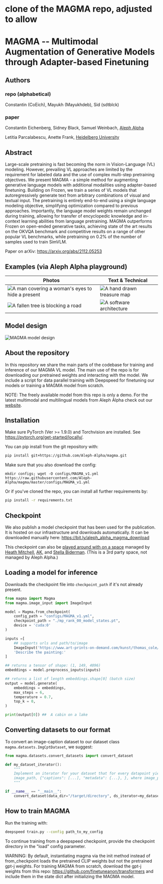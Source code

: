 # clone of the MAGMA repo, adjusted to allow
# MAGMA -- Multimodal Augmentation of Generative Models through Adapter-based Finetuning

## Authors

### repo (alphabetical)

Constantin (CoEich), Mayukh (Mayukhdeb), Sid (sdtblck)

### paper

Constantin Eichenberg, Sidney Black, Samuel Weinbach, [Aleph Alpha](https://aleph-alpha.com "Independent AI R&D")

Letitia Parcalabescu, Anette Frank, [Heidelberg University](https://www.cl.uni-heidelberg.de "Computational Linguistics at Heidelberg University")


## Abstract

Large-scale pretraining is fast becoming the norm in Vision-Language (VL) modeling. However, prevailing VL approaches are limited by the requirement for labeled data and the use of complex multi-step pretraining objectives. We present MAGMA - a simple method for augmenting generative language models with additional modalities using adapter-based finetuning. Building on Frozen, we train a series of VL models that autoregressively generate text from arbitrary combinations of visual and textual input. The pretraining is entirely end-to-end using a single language modeling objective, simplifying optimization compared to previous approaches. Importantly, the language model weights remain unchanged during training, allowing for transfer of encyclopedic knowledge and in-context learning abilities from language pretraining. MAGMA outperforms Frozen on open-ended generative tasks, achieving state of the art results on the OKVQA benchmark and competitive results on a range of other popular VL benchmarks, while pretraining on 0.2% of the number of samples used to train SimVLM.

Paper on arXiv: https://arxiv.org/abs/2112.05253

## Examples (via Aleph Alpha playground)

 Photos |  Text & Technical
 --- | ---
 ![A man covering a woman's eyes to hide a present](examples/magma_present.jpg?raw=true "Example_1") |   ![A hand drawn treasure map](examples/magma_treasure.png?raw=true "Example_3")
![A fallen tree is blocking a road](examples/magma_tree.jpg?raw=true "Example_2")   | ![A software architecture](examples/magma_oracle.png?raw=true "Example_4")


 ## Model design

![MAGMA model design](examples/model.jpg?raw=true "MAGMA model design")


## About the repository

In this repository we share the main parts of the codebase for training and inference of our MAGMA VL model. The main use of the repo is for downloading our pretrained weights and interacting with the model. We include a script for data parallel training with Deepspeed for finetuning our models or training a MAGMA model from scratch.

NOTE: The freely available model from this repo is only a demo. For the latest multimodal and multilingual models from Aleph Alpha check out our [website](https://app.aleph-alpha.com "Aleph Alpha").

## Installation

Make sure PyTorch (Ver >= 1.9.0) and Torchvision are installed. See https://pytorch.org/get-started/locally/.

You can pip install from the git repository with:

```bash
pip install git+https://github.com/Aleph-Alpha/magma.git
```

Make sure that you also download the config:
```
mkdir configs; wget -O configs/MAGMA_v1.yml https://raw.githubusercontent.com/Aleph-Alpha/magma/master/configs/MAGMA_v1.yml
```

Or if you've cloned the repo, you can install all further requirements by:

```bash
pip install -r requirements.txt
```

## Checkpoint

We also publish a model checkpoint that has been used for the publication. It is hosted on our infrastructure and downloads automatically. It can be downloaded manually here: https://bit.ly/aleph_alpha_magma_download

This checkpoint can also be [played around with on a space](https://huggingface.co/spaces/EleutherAI/magma) managed by [Heath Mitchell](https://github.com/Heath123), [AK](https://mobile.twitter.com/ak92501), and [Stella Biderman](https://stellabiderman.com). (This is a 3rd party space, not managed by Aleph Alpha.)

## Loading a model for inference

Downloads the checkpoint file into `checkpoint_path` if it's not already present.

```python
from magma import Magma
from magma.image_input import ImageInput

model = Magma.from_checkpoint(
    config_path = "configs/MAGMA_v1.yml",
    checkpoint_path = "./mp_rank_00_model_states.pt",
    device = 'cuda:0'
)

inputs =[
    ## supports urls and path/to/image
    ImageInput('https://www.art-prints-on-demand.com/kunst/thomas_cole/woods_hi.jpg'),
    'Describe the painting:'
]

## returns a tensor of shape: (1, 149, 4096)
embeddings = model.preprocess_inputs(inputs)

## returns a list of length embeddings.shape[0] (batch size)
output = model.generate(
    embeddings = embeddings,
    max_steps = 6,
    temperature = 0.7,
    top_k = 0,
)

print(output[0]) ##  A cabin on a lake
```

## Converting datasets to our format

To convert an image-caption dataset to our dataset class `magma.datasets.ImgCptDataset`, we suggest:

```python
from magma.datasets.convert_datasets import convert_dataset

def my_dataset_iterator():
    """
    Implement an iterator for your dataset that for every datapoint yields a tuple
    image_path, {"captions": [...], "metadata": {...}, }, where image_path is the path to the image as a Path object, captions is a list of caption strings and metadata is an optional field.
    """

if __name__ == "__main__":
    convert_dataset(data_dir="/target/directory", ds_iterator=my_dataset_iterator())

```

## How to train MAGMA

Run the training with:

```bash
deepspeed train.py --config path_to_my_config
```
To continue training from a deepspeed checkpoint, provide the checkpoint directory in the "load" config parameter.

WARNING: By default, instantiating magma via the init method instead of from_checkpoint loads the pretrained CLIP weights but not the pretrained gpt-j weights. For training MAGMA from scratch, download the gpt-j weights from this repo: https://github.com/finetuneanon/transformers and include them in the state dict after initializing the MAGMA model.
